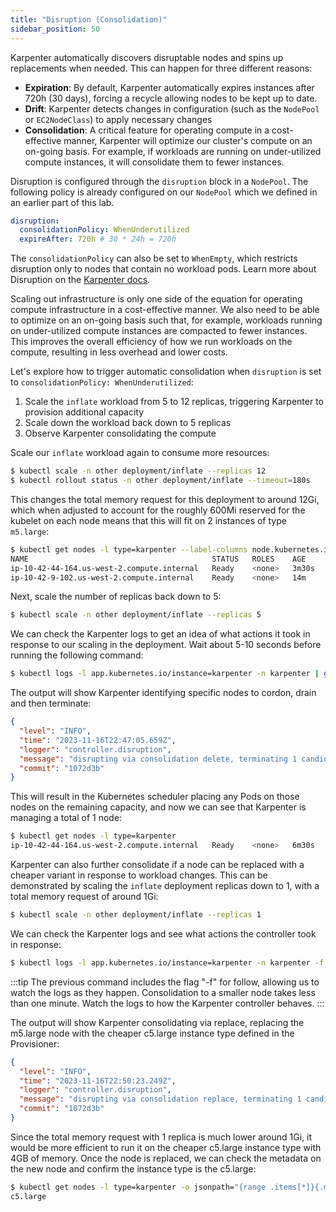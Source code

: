 ```yaml
---
title: "Disruption (Consolidation)"
sidebar_position: 50
---
```


Karpenter automatically discovers disruptable nodes and spins up replacements when needed. This can happen for three different reasons:

- **Expiration**: By default, Karpenter automatically expires instances after 720h (30 days), forcing a recycle allowing nodes to be kept up to date.
- **Drift**: Karpenter detects changes in configuration (such as the `NodePool` or `EC2NodeClass`) to apply necessary changes
- **Consolidation**: A critical feature for operating compute in a cost-effective manner, Karpenter will optimize our cluster's compute on an on-going basis. For example, if workloads are running on under-utilized compute instances, it will consolidate them to fewer instances.

Disruption is configured through the `disruption` block in a `NodePool`. The following policy is already configured on our `NodePool` which we defined in an earlier part of this lab.

```yaml
disruption:
  consolidationPolicy: WhenUnderutilized
  expireAfter: 720h # 30 * 24h = 720h
```

The `consolidationPolicy` can also be set to `WhenEmpty`, which restricts disruption only to nodes that contain no workload pods. Learn more about Disruption on the [Karpenter docs](https://karpenter.sh/docs/concepts/disruption/).

Scaling out infrastructure is only one side of the equation for operating compute infrastructure in a cost-effective manner. We also need to be able to optimize on an on-going basis such that, for example, workloads running on under-utilized compute instances are compacted to fewer instances. This improves the overall efficiency of how we run workloads on the compute, resulting in less overhead and lower costs.

Let's explore how to trigger automatic consolidation when `disruption` is set to `consolidationPolicy: WhenUnderutilized`:

1. Scale the `inflate` workload from 5 to 12 replicas, triggering Karpenter to provision additional capacity
2. Scale down the workload back down to 5 replicas
3. Observe Karpenter consolidating the compute

Scale our `inflate` workload again to consume more resources:

```bash
$ kubectl scale -n other deployment/inflate --replicas 12
$ kubectl rollout status -n other deployment/inflate --timeout=180s
```

This changes the total memory request for this deployment to around 12Gi, which when adjusted to account for the roughly 600Mi reserved for the kubelet on each node means that this will fit on 2 instances of type `m5.large`:

```bash
$ kubectl get nodes -l type=karpenter --label-columns node.kubernetes.io/instance-type
NAME                                         STATUS   ROLES    AGE     VERSION               INSTANCE-TYPE
ip-10-42-44-164.us-west-2.compute.internal   Ready    <none>   3m30s   vVAR::KUBERNETES_NODE_VERSION   m5.large
ip-10-42-9-102.us-west-2.compute.internal    Ready    <none>   14m     vVAR::KUBERNETES_NODE_VERSION   m5.large
```

Next, scale the number of replicas back down to 5:

```bash
$ kubectl scale -n other deployment/inflate --replicas 5
```

We can check the Karpenter logs to get an idea of what actions it took in response to our scaling in the deployment. Wait about 5-10 seconds before running the following command:

```bash test=false
$ kubectl logs -l app.kubernetes.io/instance=karpenter -n karpenter | grep 'consolidation delete' | jq '.'
```

The output will show Karpenter identifying specific nodes to cordon, drain and then terminate:

```json
{
  "level": "INFO",
  "time": "2023-11-16T22:47:05.659Z",
  "logger": "controller.disruption",
  "message": "disrupting via consolidation delete, terminating 1 candidates ip-10-42-44-164.us-west-2.compute.internal/m5.large/on-demand",
  "commit": "1072d3b"
}
```

This will result in the Kubernetes scheduler placing any Pods on those nodes on the remaining capacity, and now we can see that Karpenter is managing a total of 1 node:

```bash
$ kubectl get nodes -l type=karpenter
ip-10-42-44-164.us-west-2.compute.internal   Ready    <none>   6m30s   vVAR::KUBERNETES_NODE_VERSION   m5.large
```

Karpenter can also further consolidate if a node can be replaced with a cheaper variant in response to workload changes. This can be demonstrated by scaling the `inflate` deployment replicas down to 1, with a total memory request of around 1Gi:

```bash
$ kubectl scale -n other deployment/inflate --replicas 1
```

We can check the Karpenter logs and see what actions the controller took in response:

```bash test=false
$ kubectl logs -l app.kubernetes.io/instance=karpenter -n karpenter -f | jq '.'
```

:::tip
The previous command includes the flag "-f" for follow, allowing us to watch the logs as they happen. Consolidation to a smaller node takes less than one minute. Watch the logs to how the Karpenter controller behaves.
:::

The output will show Karpenter consolidating via replace, replacing the m5.large node with the cheaper c5.large instance type defined in the Provisioner:

```json
{
  "level": "INFO",
  "time": "2023-11-16T22:50:23.249Z",
  "logger": "controller.disruption",
  "message": "disrupting via consolidation replace, terminating 1 candidates ip-10-42-9-102.us-west-2.compute.internal/m5.large/on-demand and replacing with on-demand node from types c5.large",
  "commit": "1072d3b"
}
```

Since the total memory request with 1 replica is much lower around 1Gi, it would be more efficient to run it on the cheaper c5.large instance type with 4GB of memory. Once the node is replaced, we can check the metadata on the new node and confirm the instance type is the c5.large:

```bash
$ kubectl get nodes -l type=karpenter -o jsonpath="{range .items[*]}{.metadata.labels.node\.kubernetes\.io/instance-type}{'\n'}{end}"
c5.large
```
